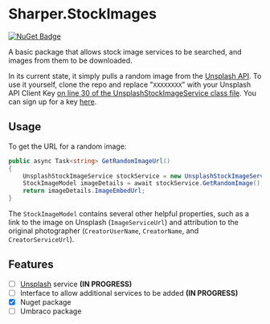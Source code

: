 # Sharper.StockImages

[![NuGet Badge](https://buildstats.info/nuget/Sharper.StockImages?includePreReleases=true)](https://www.nuget.org/packages/Sharper.StockImages/)

A basic package that allows stock image services to be searched, and images from them to be downloaded.

In its current state, it simply pulls a random image from the [Unsplash API](https://unsplash.com/developers). To use it yourself, clone the repo and replace "`XXXXXXXX`" with your Unsplash API Client Key [on line 30 of the UnsplashStockImageService class file](src/Sharper.StockImages/Services/UnsplashStockImageService.cs#L30). You can sign up for a key [here](https://unsplash.com/join).

## Usage

To get the URL for a random image:

```c#
public async Task<string> GetRandomImageUrl()
{
    UnsplashStockImageService stockService = new UnsplashStockImageService();
    StockImageModel imageDetails = await stockService.GetRandomImage();
    return imageDetails.ImageEmbedUrl;
}
```

The `StockImageModel` contains several other helpful properties, such as a link to the image on Unsplash (`ImageServiceUrl`) and attribution to the original photographer (`CreatorUserName`, `CreatorName`, and `CreatorServiceUrl`).

## Features

- [ ] [Unsplash](https://unsplash.com/) service **(IN PROGRESS)**
- [ ] Interface to allow additional services to be added **(IN PROGRESS)**
- [x] Nuget package
- [ ] Umbraco package